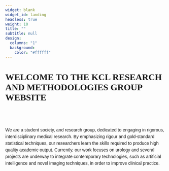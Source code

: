 ```yaml
---
widget: blank
widget_id: landing
headless: true
weight: 10
title: ""
subtitle: null
design:
  columns: "1"
  background:
    color: "#ffffff"
---
```

# <p style="text-align: left; font-family:arial black">WELCOME TO THE KCL RESEARCH AND METHODOLOGIES GROUP WEBSITE</p>

<br>
<br>

<p style="text-align: left; font-family: arial; line-height: 1.5">We are a student society, and research group, dedicated to engaging in rigorous, interdisciplinary medical research. By emphasizing rigour and gold-standard statistical techniques, our researchers learn the skills required to produce high quality academic output. Currently, our work focuses on urology and several projects are underway to integrate contemporary technologies, such as artificial intelligence and novel imaging techniques, in order to improve clinical practice.</p>
